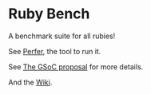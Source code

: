 # Ruby Bench

A benchmark suite for all rubies!

See [Perfer](https://github.com/jruby/perfer), the tool to run it.

See [The GSoC proposal](http://www.google-melange.com/gsoc/proposal/review/google/gsoc2012/eregon/1) for more details.

And the [Wiki](https://github.com/jruby/rubybench/wiki).
